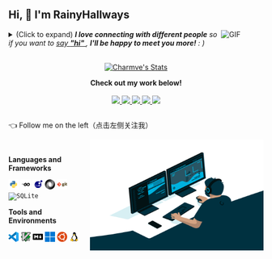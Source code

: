 
## Hi, 👋  I'm RainyHallways

<img align="right" alt="GIF" src="https://media.giphy.com/media/LnQjpWaON8nhr21vNW/giphy.gif" width="84" title="Say HI"> <details><summary>(Click to expand) <em><b>I love connecting with different people</b> so if you want to <a href="https://github.com/RainyHallways/RainyHallways/issues/new" >say <b>"hi" </b></a>, <b>I'll be happy to meet you more!</b> : )</em></summary>


> You can find how to contact me in the following paltform icon url. You can follow me to find something more interesting.

- ❤️ I like eating 🍉, raising 🐓, playing 🏓, sleeping in 🛌 and 🍦Bing Chilling(LOL).
- 💬 Be free to ask me about anything [here](https://github.com/RainyHallways/RainyHallways/issues).

---


</details>

<!--my introduction end -->

<br>

<!-- github stats
<p align="center">
  <a href="https://github.com/Charmve" class="rich-diff-level-one">
    <img src="https://github-readme-stats.vercel.app/api?username=Charmve&title_color=333&text_color=777" alt="Charmve's Stats" >
    <!-- &hide=issues
    <img src="https://github-readme-stats.vercel.app/api?username=Charmve&hide=issues&title_color=333&text_color=777" alt="Charmve's Stats" >
    --
  </a>
</p>
-->

<p align="center">
  <a href="https://github.com/Charmve" class="rich-diff-level-one">
    <img src="https://readme-stats-server-jackcc.vercel.app/api?username=RainyHallways&title_color=333&text_color=777" alt="Charmve's Stats" >
  </a>
</p>


<p align="center">
  <strong>Check out my work below!</strong>
  <br><br>
  <a href="https://github.com/RainyHallways">
    <img src="https://badges.strrl.dev/visits/RainyHallways/RainyHallways?style=flat-square&color=black&logo=github">
  </a>
  <a href="https://github.com/RainyHallways">
    <img src="https://badges.strrl.dev/years/RainyHallways?style=flat-square&color=black&logo=github">
  </a>
  <a href="https://github.com/RainyHallways?tab=repositories">
    <img src="https://badges.strrl.dev/repos/RainyHallways?style=flat-square&color=black&logo=github">
  </a>
  <a href="https://gist.github.com/RainyHallways">
    <img src="https://badges.strrl.dev/gists/RainyHallways?style=flat-square&color=black&logo=github">
  </a>
  <a href="https://github.com/RainyHallways">
    <img src="https://badges.strrl.dev/commits/yearly/RainyHallways?style=flat-square&color=black&logo=github">
  </a>
</p>

<h2></h2>

👈 Follow me on the left（点击左侧关注我）

<img align="right" alt="GIF" src="code.gif" width="343" height="220" title="Do what you like, and do it best!"> &nbsp;&nbsp;&nbsp;&nbsp;

 
**Languages and Frameworks**

<code><img height="20" src="https://raw.githubusercontent.com/github/explore/80688e429a7d4ef2fca1e82350fe8e3517d3494d/topics/python/python.png" alt="Python" title="Python"></code>
<code><img height="20" src="https://raw.githubusercontent.com/github/explore/80688e429a7d4ef2fca1e82350fe8e3517d3494d/topics/go/go.png" alt="Go" title="Go"></code>
<code><img height="20" src="https://raw.githubusercontent.com/github/explore/80688e429a7d4ef2fca1e82350fe8e3517d3494d/topics/lua/lua.png" alt="Lua" title="Lua"></code>
<code><img height="20" src="https://raw.githubusercontent.com/github/explore/80688e429a7d4ef2fca1e82350fe8e3517d3494d/topics/json/json.png" alt="JSON" title="JSON"></code>
<code><img height="20" src="https://raw.githubusercontent.com/github/explore/80688e429a7d4ef2fca1e82350fe8e3517d3494d/topics/git/git.png" alt="Git" title="Git"></code>
<code><img height="20" src="https://user-images.githubusercontent.com/29084184/218292066-c36545bd-47ac-4838-8958-1399009c3cc8.png" alt="SQLite" title="SQLite"></code>


**Tools and Environments**

<code><img height="20" src="https://raw.githubusercontent.com/github/explore/80688e429a7d4ef2fca1e82350fe8e3517d3494d/topics/visual-studio-code/visual-studio-code.png" alt="VSCode" title="VSCode"></code>
<code><img height="20" src="https://raw.githubusercontent.com/github/explore/80688e429a7d4ef2fca1e82350fe8e3517d3494d/topics/vim/vim.png" alt="Vim" title="Vim"></code>
<code><img height="20" src="https://raw.githubusercontent.com/github/explore/80688e429a7d4ef2fca1e82350fe8e3517d3494d/topics/markdown/markdown.png" alt="Markdown" title="MarkDown"></code>
<code><img height="20" src="https://raw.githubusercontent.com/github/explore/80688e429a7d4ef2fca1e82350fe8e3517d3494d/topics/windows/windows.png" alt="Windows" title="Windows"></code>
<code><img height="20" src="https://raw.githubusercontent.com/github/explore/80688e429a7d4ef2fca1e82350fe8e3517d3494d/topics/ubuntu/ubuntu.png" alt="Ubuntu" title="Ubuntu"></code>
<code><img height="20" src="https://raw.githubusercontent.com/github/explore/80688e429a7d4ef2fca1e82350fe8e3517d3494d/topics/linux/linux.png" alt="Linux" title="Linux"></code>
    
<br>
